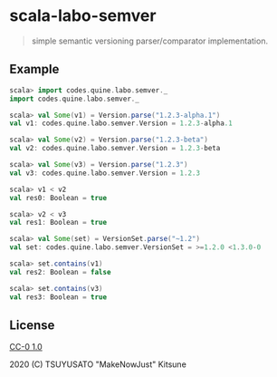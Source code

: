 # scala-labo-semver

> simple semantic versioning parser/comparator implementation.

## Example

```scala
scala> import codes.quine.labo.semver._
import codes.quine.labo.semver._

scala> val Some(v1) = Version.parse("1.2.3-alpha.1")
val v1: codes.quine.labo.semver.Version = 1.2.3-alpha.1

scala> val Some(v2) = Version.parse("1.2.3-beta")
val v2: codes.quine.labo.semver.Version = 1.2.3-beta

scala> val Some(v3) = Version.parse("1.2.3")
val v3: codes.quine.labo.semver.Version = 1.2.3

scala> v1 < v2
val res0: Boolean = true

scala> v2 < v3
val res1: Boolean = true

scala> val Some(set) = VersionSet.parse("~1.2")
val set: codes.quine.labo.semver.VersionSet = >=1.2.0 <1.3.0-0

scala> set.contains(v1)
val res2: Boolean = false

scala> set.contains(v3)
val res3: Boolean = true
```

## License

[CC-0 1.0](https://creativecommons.org/publicdomain/zero/1.0/)

2020 (C) TSUYUSATO "MakeNowJust" Kitsune